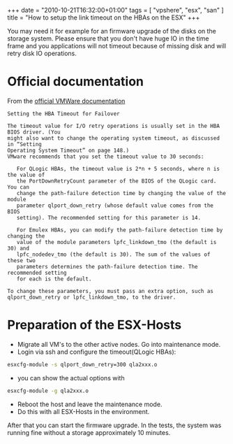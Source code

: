 +++
date = "2010-10-21T16:32:00+01:00"
tags = [ "vpshere", "esx", "san" ]
title = "How to setup the link timeout on the HBAs on the ESX"
+++

You may need it for example for an firmware upgrade of the disks on the storage system. Please ensure that you don't have huge IO in the time frame and you applications will not timeout because of missing disk and will retry disk IO operations.

<!--more-->

# Official documentation

From the [official VMWare documentation](http://www.vmware.com/pdf/vi3_san_design_deploy.pdf)

    Setting the HBA Timeout for Failover

    The timeout value for I/O retry operations is usually set in the HBA BIOS driver. (You
    might also want to change the operating system timeout, as discussed in “Setting
    Operating System Timeout” on page 148.)
    VMware recommends that you set the timeout value to 30 seconds:

       For QLogic HBAs, the timeout value is 2*n + 5 seconds, where n is the value of
       the PortDownRetryCount parameter of the BIOS of the QLogic card. You can
       change the path-failure detection time by changing the value of the module
       parameter qlport_down_retry (whose default value comes from the BIOS
       setting). The recommended setting for this parameter is 14.

       For Emulex HBAs, you can modify the path-failure detection time by changing the
       value of the module parameters lpfc_linkdown_tmo (the default is 30) and
       lpfc_nodedev_tmo (the default is 30). The sum of the values of these two
       parameters determines the path-failure detection time. The recommended setting
       for each is the default.

    To change these parameters, you must pass an extra option, such as
    qlport_down_retry or lpfc_linkdown_tmo, to the driver.

# Preparation of the ESX-Hosts

- Migrate all VM's to the other active nodes. Go into maintenance mode.
- Login via ssh and configure the timeout(QLogic HBAs):

```bash
esxcfg-module -s qlport_down_retry=300 qla2xxx.o
```

- you can show the actual options with

```bash
esxcfg-module -g qla2xxx.o
```

- Reboot the host and leave the maintenance mode.
- Do this with all ESX-Hosts in the environment.

After that you can start the firmware upgrade. In the tests, the system was running fine without a storage approximately 10 minutes.
